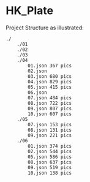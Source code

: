 # HK_Plate

Project Structure as illustrated:

    ./
        ./01
        ./02
        ./03
        ./04
            01.json 367 pics
            02.json
            03.json 680 pics
            04.json 829 pics
            05.json 415 pics
            06.json
            07.json 484 pics
            08.json 722 pics
            09.json 807 pics
            10.json 607 pics
        ./05
            07.json 153 pics
            08.json 131 pics
            09.json 221 pics
        ./06
            01.json 374 pics
            02.json 544 pics
            05.json 586 pics
            08.json 637 pics
            09.json 519 pics
            10.json 138 pics

